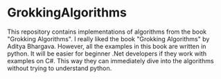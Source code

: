 # GrokkingAlgorithms
This repository contains implementations of algorithms from the book
"Grokking Algorithms".
I really liked the book "Grokking Algorithms" by Aditya Bhargava. 
However, all the examples in this book are written in python. 
It will be easier for beginner .Net developers if they work with examples on C#. 
This way they can immediately dive into the algorithms without trying to understand python.
